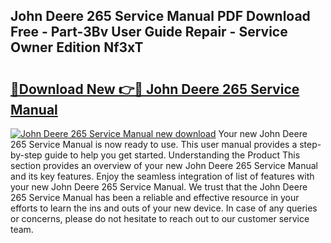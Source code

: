 ## John Deere 265 Service Manual PDF Download Free - Part-3Bv User Guide Repair - Service Owner Edition Nf3xT

# <h2><a href="http://bc92380.oget.top/?id=John+Deere+265+Service+Manual">🔗Download New 👉🔴 John Deere 265 Service Manual</a></h2>

[![John Deere 265 Service Manual new download](https://i.imgur.com/5g1atiW.png)](http://bc92380.oget.top/?id=John+Deere+265+Service+Manual)
Your new John Deere 265 Service Manual is now ready to use. This user manual provides a step-by-step guide to help you get started. Understanding the Product This section provides an overview of your new John Deere 265 Service Manual and its key features. Enjoy the seamless integration of list of features with your new John Deere 265 Service Manual. We trust that the John Deere 265 Service Manual has been a reliable and effective resource in your efforts to learn the ins and outs of your new device. In case of any queries or concerns, please do not hesitate to reach out to our customer service team.
